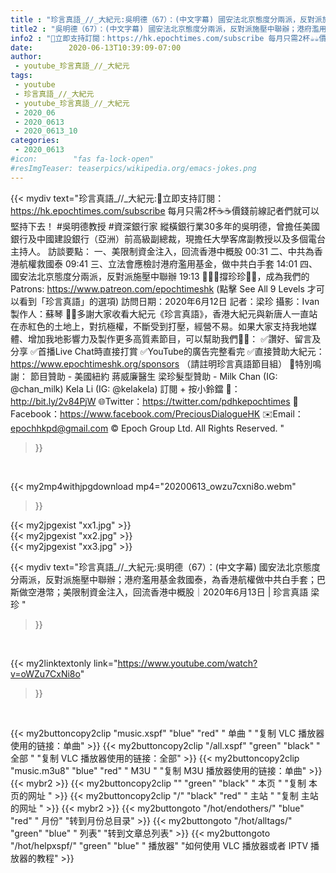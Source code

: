 ```yaml
---
title : "珍言真語_//_大紀元:吳明德（67）：(中文字幕) 國安法北京態度分兩派，反對派施壓中聯辦；港府濫用基金救國泰，為香港航權做中共白手套；巴斯做空港幣；美限制資金注入，回流香港中概股｜2020年6月13日 | 珍言真語 梁珍 "
title2 : "吳明德（67）：(中文字幕) 國安法北京態度分兩派，反對派施壓中聯辦；港府濫用基金救國泰，為香港航權做中共白手套；巴斯做空港幣；美限制資金注入，回流香港中概股｜2020年6月13日 | 珍言真語 梁珍 "
info2 : "💎立即支持訂閱：https://hk.epochtimes.com/subscribe 每月只需2杯☕☕價錢前線記者們就可以堅持下去！  #吳明德教授 #資深銀行家 縱橫銀行業30多年的吳明德，曾擔任美國銀行及中國建設銀行（亞洲）前高級副總裁，現擔任大學客席副教授以及多個電台主持人。  訪談要點： 一、美限制資金注入，回流香港中概股  00:31 二、中共為香港航權救國泰  09:41 三、立法會應檢討港府濫用基金，做中共白手套  14:01 四、國安法北京態度分兩派，反對派施壓中聯辦  19:13  🙋🏼‍♂️撐珍珍💪🏻，成為我們的Patrons: https://www.patreon.com/epochtimeshk  (點擊  See All 9 Levels  才可以看到「珍言真語」的選項)  訪問日期：2020年6月12日 記者：梁珍 攝影：Ivan 製作人：蘇琴  🙏🏻多謝大家收看大紀元《珍言真語》，香港大紀元與新唐人一直站在赤紅色的土地上，對抗極權，不斷受到打壓，經營不易。如果大家支持我地媒體、增加我地影響力及製作更多高質素節目，可以幫助我們💪🏻： ✅讚好、留言及分享 ✅首播Live Chat時直接打賞 ✅YouTube的廣告完整看完 ✅直接贊助大紀元：https://www.epochtimeshk.org/sponsors （請註明珍言真語節目組）  💐特別鳴謝： 節目贊助 - 美國紐約 蔣威廉醫生 梁珍髮型贊助 - Milk Chan (IG: @chan_milk)   Kela Li (IG: @kelakela)  訂閱 + 按小鈴鐺 🔔：http://bit.ly/2v84PjW 🌐Twitter：https://twitter.com/pdhkepochtimes 👥Facebook：https://www.facebook.com/PreciousDialogueHK ✉️Email：epochhkpd@gmail.com  © Epoch Group Ltd. All Rights Reserved. "
date:        2020-06-13T10:39:09-07:00
author:
 - youtube_珍言真語_//_大紀元
tags:
 - youtube
 - 珍言真語_//_大紀元
 - youtube_珍言真語_//_大紀元
 - 2020_06
 - 2020_0613
 - 2020_0613_10
categories:
 - 2020_0613
#icon:        "fas fa-lock-open"
#resImgTeaser: teaserpics/wikipedia.org/emacs-jokes.png
---
```


{{< mydiv text="珍言真語_//_大紀元:💎立即支持訂閱：https://hk.epochtimes.com/subscribe 每月只需2杯☕☕價錢前線記者們就可以堅持下去！  #吳明德教授 #資深銀行家 縱橫銀行業30多年的吳明德，曾擔任美國銀行及中國建設銀行（亞洲）前高級副總裁，現擔任大學客席副教授以及多個電台主持人。  訪談要點： 一、美限制資金注入，回流香港中概股  00:31 二、中共為香港航權救國泰  09:41 三、立法會應檢討港府濫用基金，做中共白手套  14:01 四、國安法北京態度分兩派，反對派施壓中聯辦  19:13  🙋🏼‍♂️撐珍珍💪🏻，成為我們的Patrons: https://www.patreon.com/epochtimeshk  (點擊  See All 9 Levels  才可以看到「珍言真語」的選項)  訪問日期：2020年6月12日 記者：梁珍 攝影：Ivan 製作人：蘇琴  🙏🏻多謝大家收看大紀元《珍言真語》，香港大紀元與新唐人一直站在赤紅色的土地上，對抗極權，不斷受到打壓，經營不易。如果大家支持我地媒體、增加我地影響力及製作更多高質素節目，可以幫助我們💪🏻： ✅讚好、留言及分享 ✅首播Live Chat時直接打賞 ✅YouTube的廣告完整看完 ✅直接贊助大紀元：https://www.epochtimeshk.org/sponsors （請註明珍言真語節目組）  💐特別鳴謝： 節目贊助 - 美國紐約 蔣威廉醫生 梁珍髮型贊助 - Milk Chan (IG: @chan_milk)   Kela Li (IG: @kelakela)  訂閱 + 按小鈴鐺 🔔：http://bit.ly/2v84PjW 🌐Twitter：https://twitter.com/pdhkepochtimes 👥Facebook：https://www.facebook.com/PreciousDialogueHK ✉️Email：epochhkpd@gmail.com  © Epoch Group Ltd. All Rights Reserved. "
>}}
<br>


{{< my2mp4withjpgdownload mp4="20200613_owzu7cxni8o.webm"
>}}

{{< my2jpgexist "xx1.jpg" >}}<br>
{{< my2jpgexist "xx2.jpg" >}}<br>
{{< my2jpgexist "xx3.jpg" >}}<br>



{{< mydiv text="珍言真語_//_大紀元:吳明德（67）：(中文字幕) 國安法北京態度分兩派，反對派施壓中聯辦；港府濫用基金救國泰，為香港航權做中共白手套；巴斯做空港幣；美限制資金注入，回流香港中概股｜2020年6月13日 | 珍言真語 梁珍 "
>}}
<br>

{{< my2linktextonly link="https://www.youtube.com/watch?v=oWZu7CxNi8o"
>}}


<br>

{{< my2buttoncopy2clip "music.xspf"        "blue"   "red"    " 单曲 "  "复制 VLC 播放器使用的链接：单曲" >}} {{< my2buttoncopy2clip "/all.xspf"         "green"  "black"  " 全部 "  "复制 VLC 播放器使用的链接：全部" >}} {{< my2buttoncopy2clip "music.m3u8"        "blue"   "red"    " M3U  "    "复制 M3U 播放器使用的链接：单曲" >}} {{< mybr2 >}} {{< my2buttoncopy2clip ""                  "green"  "black"  " 本页 "    "复制 本页的网址 " >}} {{< my2buttoncopy2clip "/"                 "black"  "red"    " 主站 "    "复制 主站的网址 " >}} {{< mybr2 >}} {{< my2buttongoto      "/hot/endothers/"   "blue"   "red"    " 月份"   "转到月份总目录" >}} {{< my2buttongoto      "/hot/alltags/"     "green"  "blue"   " 列表"   "转到文章总列表" >}} {{< my2buttongoto      "/hot/helpxspf/"    "green"  "blue"   " 播放器" "如何使用 VLC 播放器或者 IPTV 播放器的教程" >}} 
